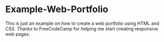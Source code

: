 # Example-Web-Portfolio

This is just an example on how to create a web portfolio using HTML and CSS.
Thanks to FreeCodeCamp for helping me start creating responsive web pages.
